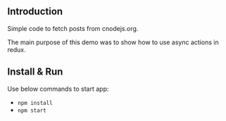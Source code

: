 ## Introduction

Simple code to fetch posts from cnodejs.org.

The main purpose of this demo was to show how to use async actions in redux.


## Install & Run

Use below commands to start app:

- `npm install`
- `npm start`